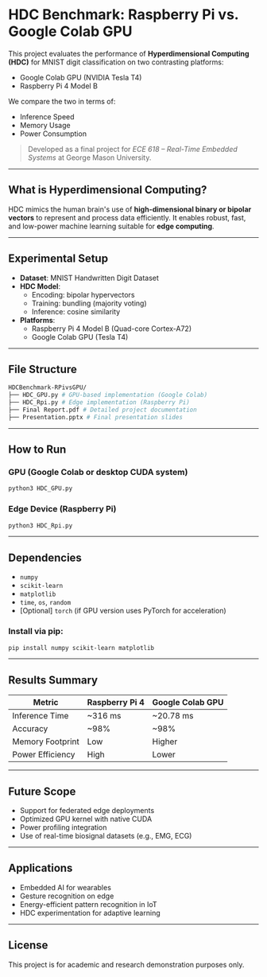 # HDC Benchmark: Raspberry Pi vs. Google Colab GPU

This project evaluates the performance of **Hyperdimensional Computing (HDC)** for MNIST digit classification on two contrasting platforms:
- Google Colab GPU (NVIDIA Tesla T4)
- Raspberry Pi 4 Model B

We compare the two in terms of:
- Inference Speed
- Memory Usage
- Power Consumption

> Developed as a final project for *ECE 618 – Real-Time Embedded Systems* at George Mason University.

---

## What is Hyperdimensional Computing?

HDC mimics the human brain's use of **high-dimensional binary or bipolar vectors** to represent and process data efficiently. It enables robust, fast, and low-power machine learning suitable for **edge computing**.

---

## Experimental Setup

- **Dataset**: MNIST Handwritten Digit Dataset
- **HDC Model**: 
  - Encoding: bipolar hypervectors
  - Training: bundling (majority voting)
  - Inference: cosine similarity
- **Platforms**:
  - Raspberry Pi 4 Model B (Quad-core Cortex-A72)
  - Google Colab GPU (Tesla T4)

---

## File Structure

```bash
HDCBenchmark-RPivsGPU/
├── HDC_GPU.py # GPU-based implementation (Google Colab)
├── HDC_Rpi.py # Edge implementation (Raspberry Pi)
├── Final Report.pdf # Detailed project documentation
├── Presentation.pptx # Final presentation slides

```


---

## How to Run

### GPU (Google Colab or desktop CUDA system)
  ```bash
  python3 HDC_GPU.py
  ```
### Edge Device (Raspberry Pi)
```bash
python3 HDC_Rpi.py
```

---

## Dependencies

- `numpy`
- `scikit-learn`
- `matplotlib`
- `time`, `os`, `random`
- [Optional] `torch` (if GPU version uses PyTorch for acceleration)

### Install via pip:
```bash
pip install numpy scikit-learn matplotlib

```
---

## Results Summary

| Metric             | Raspberry Pi 4 | Google Colab GPU |
|--------------------|----------------|------------------|
| Inference Time     | ~316 ms        | ~20.78 ms        |
| Accuracy           | ~98%           | ~98%             |
| Memory Footprint   | Low            | Higher           |
| Power Efficiency   | High           | Lower            |


---

## Future Scope

- Support for federated edge deployments
- Optimized GPU kernel with native CUDA
- Power profiling integration
- Use of real-time biosignal datasets (e.g., EMG, ECG)

---

## Applications

- Embedded AI for wearables
- Gesture recognition on edge
- Energy-efficient pattern recognition in IoT
- HDC experimentation for adaptive learning

---

## License

This project is for academic and research demonstration purposes only.  




